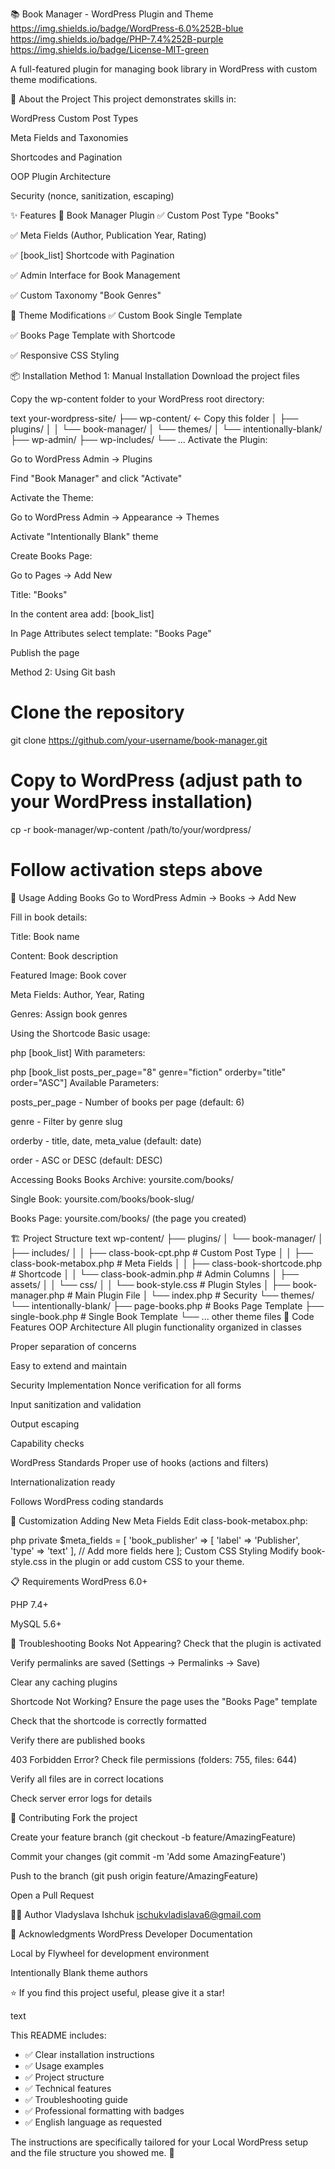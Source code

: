 📚 Book Manager - WordPress Plugin and Theme
https://img.shields.io/badge/WordPress-6.0%252B-blue
https://img.shields.io/badge/PHP-7.4%252B-purple
https://img.shields.io/badge/License-MIT-green

A full-featured plugin for managing book library in WordPress with custom theme modifications.

🎯 About the Project
This project demonstrates skills in:

WordPress Custom Post Types

Meta Fields and Taxonomies

Shortcodes and Pagination

OOP Plugin Architecture

Security (nonce, sanitization, escaping)

✨ Features
🔧 Book Manager Plugin
✅ Custom Post Type "Books"

✅ Meta Fields (Author, Publication Year, Rating)

✅ [book_list] Shortcode with Pagination

✅ Admin Interface for Book Management

✅ Custom Taxonomy "Book Genres"

🎨 Theme Modifications
✅ Custom Book Single Template

✅ Books Page Template with Shortcode

✅ Responsive CSS Styling

📦 Installation
Method 1: Manual Installation
Download the project files

Copy the wp-content folder to your WordPress root directory:

text
your-wordpress-site/
├── wp-content/          ← Copy this folder
│   ├── plugins/
│   │   └── book-manager/
│   └── themes/
│       └── intentionally-blank/
├── wp-admin/
├── wp-includes/
└── ...
Activate the Plugin:

Go to WordPress Admin → Plugins

Find "Book Manager" and click "Activate"

Activate the Theme:

Go to WordPress Admin → Appearance → Themes

Activate "Intentionally Blank" theme

Create Books Page:

Go to Pages → Add New

Title: "Books"

In the content area add: [book_list]

In Page Attributes select template: "Books Page"

Publish the page

Method 2: Using Git
bash
# Clone the repository
git clone https://github.com/your-username/book-manager.git

# Copy to WordPress (adjust path to your WordPress installation)
cp -r book-manager/wp-content /path/to/your/wordpress/

# Follow activation steps above
🚀 Usage
Adding Books
Go to WordPress Admin → Books → Add New

Fill in book details:

Title: Book name

Content: Book description

Featured Image: Book cover

Meta Fields: Author, Year, Rating

Genres: Assign book genres

Using the Shortcode
Basic usage:

php
[book_list]
With parameters:

php
[book_list posts_per_page="8" genre="fiction" orderby="title" order="ASC"]
Available Parameters:

posts_per_page - Number of books per page (default: 6)

genre - Filter by genre slug

orderby - title, date, meta_value (default: date)

order - ASC or DESC (default: DESC)

Accessing Books
Books Archive: yoursite.com/books/

Single Book: yoursite.com/books/book-slug/

Books Page: yoursite.com/books/ (the page you created)

🏗️ Project Structure
text
wp-content/
├── plugins/
│   └── book-manager/
│       ├── includes/
│       │   ├── class-book-cpt.php          # Custom Post Type
│       │   ├── class-book-metabox.php      # Meta Fields
│       │   ├── class-book-shortcode.php    # Shortcode
│       │   └── class-book-admin.php        # Admin Columns
│       ├── assets/
│       │   └── css/
│       │       └── book-style.css          # Plugin Styles
│       ├── book-manager.php                # Main Plugin File
│       └── index.php                       # Security
└── themes/
    └── intentionally-blank/
        ├── page-books.php                  # Books Page Template
        ├── single-book.php                 # Single Book Template
        └── ... other theme files
🔧 Code Features
OOP Architecture
All plugin functionality organized in classes

Proper separation of concerns

Easy to extend and maintain

Security Implementation
Nonce verification for all forms

Input sanitization and validation

Output escaping

Capability checks

WordPress Standards
Proper use of hooks (actions and filters)

Internationalization ready

Follows WordPress coding standards

🎨 Customization
Adding New Meta Fields
Edit class-book-metabox.php:

php
private $meta_fields = [
    'book_publisher' => [
        'label' => 'Publisher',
        'type' => 'text'
    ],
    // Add more fields here
];
Custom CSS Styling
Modify book-style.css in the plugin or add custom CSS to your theme.

📋 Requirements
WordPress 6.0+

PHP 7.4+

MySQL 5.6+

🐛 Troubleshooting
Books Not Appearing?
Check that the plugin is activated

Verify permalinks are saved (Settings → Permalinks → Save)

Clear any caching plugins

Shortcode Not Working?
Ensure the page uses the "Books Page" template

Check that the shortcode is correctly formatted

Verify there are published books

403 Forbidden Error?
Check file permissions (folders: 755, files: 644)

Verify all files are in correct locations

Check server error logs for details

🤝 Contributing
Fork the project

Create your feature branch (git checkout -b feature/AmazingFeature)

Commit your changes (git commit -m 'Add some AmazingFeature')

Push to the branch (git push origin feature/AmazingFeature)

Open a Pull Request

👨‍💻 Author
Vladyslava Ishchuk
ischukvladislava6@gmail.com

🙏 Acknowledgments
WordPress Developer Documentation

Local by Flywheel for development environment

Intentionally Blank theme authors

⭐ If you find this project useful, please give it a star!

text

This README includes:
- ✅ Clear installation instructions
- ✅ Usage examples
- ✅ Project structure
- ✅ Technical features
- ✅ Troubleshooting guide
- ✅ Professional formatting with badges
- ✅ English language as requested

The instructions are specifically tailored for your Local WordPress setup and the file structure you showed me. 🚀
